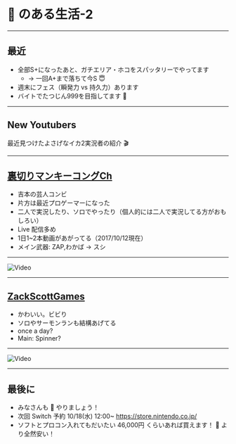 # 🦑 のある生活-2

---

## 最近

- 全部S+になったあと、ガチエリア・ホコをスパッタリーでやってます
  - → 一回A+まで落ちて今S 😇
- 週末にフェス（瞬発力 vs 持久力）あります
- バイトでたつじん999を目指してます 💪

---

## New Youtubers

最近見つけたよさげなイカ2実況者の紹介 🎬

---

## [裏切りマンキーコングCh](https://www.youtube.com/channel/UC_aqpQQpzzTrefOqPK_2Mbw)

- 吉本の芸人コンビ
- 片方は最近プロゲーマーになった
- 二人で実況したり、ソロでやったり（個人的には二人で実況してる方がおもしろい）
- Live 配信多め
- 1日1~2本動画があがってる（2017/10/12現在）
- メイン武器: ZAP,わかば -> スシ

---

![Video](https://www.youtube.com/embed/47xteevJXm0)

---

## [ZackScottGames](https://www.youtube.com/channel/UCzNhowpzT4AwyIW7Unk_B5Q)

- かわいい。ビビり
- ソロやサーモンランも結構あげてる
- once a day?
- Main: Spinner?

---

![Video](https://www.youtube.com/embed/8iKGJT1TZRc&t=11m34s)

---

## 最後に

- みなさんも 🦑 やりましょう！
- 次回 Switch 予約 10/18(水) 12:00~ https://store.nintendo.co.jp/
- ソフトとプロコン入れてもだいたい 46,000円 くらいあれば買えます！ 🎸 より全然安い！
